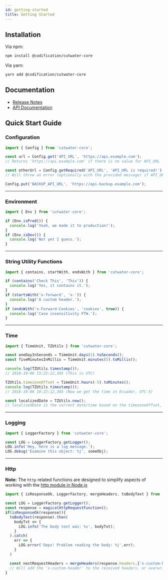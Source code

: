 ```yaml
---
id: getting-started
title: Getting Started
---
```


## Installation

Via npm:

```bash
npm install @codification/cutwater-core
```

Via yarn:

```bash
yarn add @codification/cutwater-core
```

## Documentation

* [Release Notes](https://cutwater.codification.org/CHANGELOG.html)
* [API Documentation](https://codificationorg.github.io/cutwater-core/index.html)

## Quick Start Guide

### Configuration

```typescript
import { Config } from 'cutwater-core';

const url = Config.get('API_URL', 'https://api.example.com');
// Returns 'https://api.example.com' if there is no value for API_URL

const otherUrl = Config.getRequired('API_URL', 'API_URL is required!');
// Will throw an error (optionally with the provided message) if API_URL does not exist

Config.put('BACKUP_API_URL', 'https://api-backup.example.com');
```

---

### Environment

```typescript
import { Env } from 'cutwater-core';

if (Env.isProd()) {
  console.log('Yeah, we made it to production!');
}
if (Env.isDev()) {
  console.log('Not yet I guess.');
}
```

---

### String Utility Functions

```typescript
import { contains, startWith, endsWith } from 'cutwater-core';

if (contains('Check This', 'This')) {
  console.log('Yes, it contains it.');
}
if (startsWith('x-forward', 'x-')) {
  console.log('A custom header.');
}
if (endsWith('x-Forward-Cookies', 'cookies', true)) {
  console.log('Case insensitivity FTW.');
}
```

---

### Time

```typescript
import { TimeUnit, TZUtils } from 'cutwater-core';

const oneDayInSeconds = TimeUnit.days(1).toSeconds();
const fiveMinutesInMillis = TimeUnit.minutes(5).toMillis();

console.log(TZUtils.timestamp());
// 2018-10-06 15:22:12,345 (This is UTC)

TZUtils.timezoneOffset = TimeUnit.hours(-5).toMinutes();
console.log(TZUtils.timestamp());
// 2018-10-06 10:22:12,345 (Now we get the time in Ecuador, UTC-5)

const localizedDate = TZUtils.now();
// localizedDate is the current date/time based on the timezoneOffset, Ecuador in this case.
```

---

### Logging

```typescript
import { LoggerFactory } from 'cutwater-core';

const LOG = LoggerFactory.getLogger();
LOG.info('Hey, here is a log message.');
LOG.debug('Examine this object: %j', someObj);
```

---

### Http

**Note:** The `http` related functions are designed to simplify aspects of working with the [http module in Node.js](https://nodejs.org/api/http.html)

```typescript
import { isResponseOk, LoggerFactory, mergeHeaders, toBodyText } from 'cutwater-core';

const LOG = LoggerFactory.getLogger();
const response = magicalHttpRequestFunction();
if(isResponseOk(response)){
  toBodyText(response).then(
    bodyTxt => {
      LOG.info('The body text was: %s', bodyTxt);
    }
  ).catch(
    err => {
      LOG.error('Oops! Problem reading the body: %j',err);
    }
  )

  const nextRequestHeaders = mergeHeaders(response.headers,{'x-custom-header':'Custom Value'},true);
  // Will add the 'x-custom-header' to the received headers, or overwrite if it already exists.
}
```